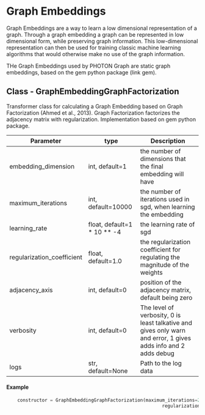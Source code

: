 # Graph Embeddings

Graph Embeddings are a way to learn a low dimensional representation of a graph. Through a graph embedding a graph can be represented in low dimensional form, while preserving graph information. This low-dimensional representation can then be used for training classic machine learning algorithms that would otherwise make no use of the graph information.

THe Graph Embeddings used by PHOTON Graph are static graph embeddings, based on the gem python package (link gem).

## Class - GraphEmbeddingGraphFactorization

Transformer class for calculating a Graph Embedding based on Graph Factorization (Ahmed et al., 2013). Graph Factorization factorizes the adjacency matrix with regularization. Implementation based on gem python package.

| Parameter | type | Description |
| -----     | ----- | ----- |
| embedding_dimension | int, default=1 | the number of dimensions that the final embedding will have |
| maximum_iterations | int, default=10000 | the number of iterations used in sgd, when learning the embedding |
| learning_rate | float, default=1 * 10 ** -4 | the learning rate of sgd |
| regularization_coefficient | float, default=1.0 | the regularization coefficient for regulating the magnitude of the weights |
| adjacency_axis | int, default=0 | position of the adjacency matrix, default being zero |
| verbosity | int, default=0 | The level of verbosity, 0 is least talkative and gives only warn and error, 1 gives adds info and 2 adds debug |
| logs | str, default=None | Path to the log data |

#### Example
    
```python
    constructor = GraphEmbeddingGraphFactorization(maximum_iterations=20000,
                            			                 regularization_coefficient=0.5)
```
